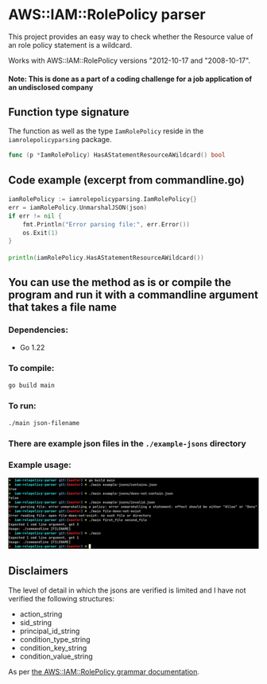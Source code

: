 # AWS::IAM::RolePolicy parser
This project provides an easy way to check whether the Resource value of an role policy statement is a wildcard.

Works with AWS::IAM::RolePolicy versions "2012-10-17 and "2008-10-17".
#### Note: This is done as a part of a coding challenge for a job application of an undisclosed company

## Function type signature
The function as well as the type `IamRolePolicy` reside in the `iamrolepolicyparsing` package.
```go
func (p *IamRolePolicy) HasAStatementResourceAWildcard() bool
```
## Code example (excerpt from commandline.go)
```go
iamRolePolicy := iamrolepolicyparsing.IamRolePolicy{}
err = iamRolePolicy.UnmarshalJSON(json)
if err != nil {
    fmt.Println("Error parsing file:", err.Error())
    os.Exit(1)
}

println(iamRolePolicy.HasAStatementResourceAWildcard())
```

## You can use the method as is or compile the program and run it with a commandline argument that takes a file name
### Dependencies:
- Go 1.22
### To compile:
```bash
go build main
```
### To run:
```bash
./main json-filename
```
### There are example json files in the `./example-jsons` directory
### Example usage:
![showcase](./readme-imgs/showcase.png)

## Disclaimers
The level of detail in which the jsons are verified is limited and I have not verified the following structures:
* action_string
* sid_string
* principal_id_string
* condition_type_string
* condition_key_string
* condition_value_string
 
As per [the AWS::IAM::RolePolicy grammar documentation](https://docs.aws.amazon.com/IAM/latest/UserGuide/reference_policies_grammar.html).
